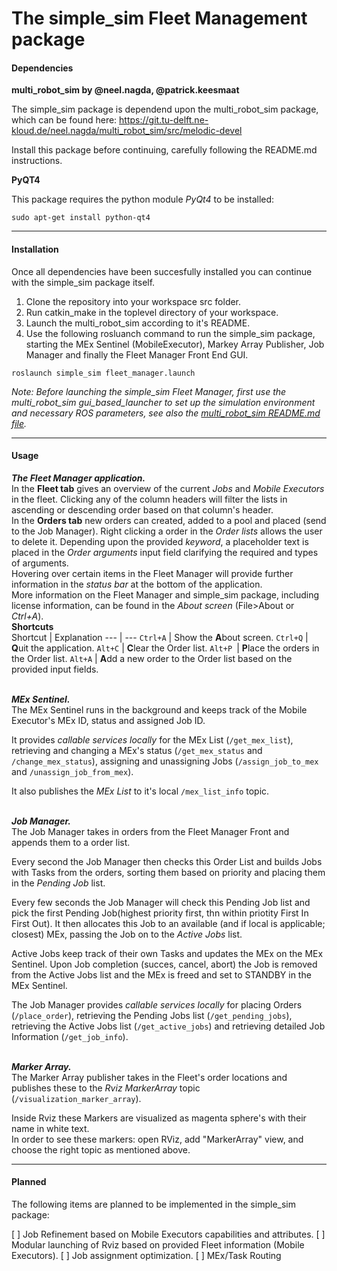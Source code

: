# The simple_sim Fleet Management package



#### Dependencies
**multi_robot_sim by @neel.nagda, @patrick.keesmaat**

The simple_sim package is dependend upon the multi_robot_sim package, which can be found here: https://git.tu-delft.ne-kloud.de/neel.nagda/multi_robot_sim/src/melodic-devel

Install this package before continuing, carefully following the README.md instructions. 


**PyQT4**

This package requires the python module *PyQt4* to be installed:

```console
sudo apt-get install python-qt4
```
---

#### Installation
Once all dependencies have been succesfully installed you can continue with the simple_sim package itself.

1. Clone the repository into your workspace src folder. 
2. Run catkin_make in the toplevel directory of your workspace.
3. Launch the multi_robot_sim according to it's README.
4. Use the following rosluanch command to run the simple_sim package, starting the MEx Sentinel (MobileExecutor), Markey Array Publisher, Job Manager and finally the Fleet Manager Front End GUI.

```console
roslaunch simple_sim fleet_manager.launch
```
*Note: Before launching the simple_sim Fleet Manager, first use the multi_robot_sim gui_based_launcher to set up the simulation environment and necessary ROS parameters, see also the [multi_robot_sim README.md file](https://git.tu-delft.ne-kloud.de/neel.nagda/multi_robot_sim/src/melodic-devel/README.md).*

---

#### Usage
***The Fleet Manager application.***<br/>
In the **Fleet tab** gives an overview of the current *Jobs* and *Mobile Executors* in the fleet. Clicking any of the column headers will filter the lists in ascending or descending order based on that column's header.<br/>
In the **Orders tab** new orders can created, added to a pool and placed (send to the Job Manager). Right clicking a order in the *Order lists* allows the user to delete it. Depending upon the provided *keyword*, a placeholder text is placed in the *Order arguments* input field clarifying the required and types of arguments.<br/>
Hovering over certain items in the Fleet Manager will provide further information in the *status bar* at the bottom of the application.<br/>
More information on the Fleet Manager and simple_sim package, including license information, can be found in the *About screen* (File>About or *Ctrl+A*).<br/>
**Shortcuts**<br/>
Shortcut | Explanation
--- | ---
`Ctrl+A` | Show the **A**bout screen.
`Ctrl+Q` | **Q**uit the application.
`Alt+C` | **C**lear the Order list.
`Alt+P `| **P**lace the orders in the Order list.
`Alt+A` | **A**dd a new order to the Order list based on the provided input fields.
<br/>
<br/>

***MEx Sentinel.***<br/>
The MEx Sentinel runs in the background and keeps track of the Mobile Executor's MEx ID, status and assigned Job ID.

It provides *callable services locally* for the MEx List (`/get_mex_list`), retrieving and changing a MEx's status (`/get_mex_status` and `/change_mex_status`), assigning and unassigning Jobs (`/assign_job_to_mex` and `/unassign_job_from_mex`).

It also publishes the *MEx List* to it's local `/mex_list_info` topic.<br/>
<br/>

***Job Manager.***<br/>
The Job Manager takes in orders from the Fleet Manager Front and appends them to a order list.

Every second the Job Manager then checks this Order List and builds Jobs with Tasks from the orders, sorting them based on priority and placing them in the *Pending Job* list.

Every few seconds the Job Manager will check this Pending Job list and pick the first Pending Job(highest priority first, thn within priotity First In First Out). It then allocates this Job to an available (and if local is applicable; closest) MEx, passing the Job on to the *Active Jobs* list.

Active Jobs keep track of their own Tasks and updates the MEx on the MEx Sentinel. Upon Job completion (succes, cancel, abort) the Job is removed from the Active Jobs list and the MEx is freed and set to STANDBY in the MEx Sentinel.

The Job Manager provides *callable services locally* for placing Orders (`/place_order`), retrieving the Pending Jobs list (`/get_pending_jobs`), retrieving the Active Jobs list (`/get_active_jobs`) and retrieving detailed Job Information (`/get_job_info`).<br/>
<br/>

***Marker Array.***<br/>
The Marker Array publisher takes in the Fleet's order locations and publishes these to the *Rviz MarkerArray* topic (`/visualization_marker_array`).

Inside Rviz these Markers are visualized as magenta sphere's with their name in white text.<br/>
In order to see these markers: open RViz, add "MarkerArray" view, and choose the right topic as mentioned above.<br/>

---

#### Planned
The following items are planned to be implemented in the simple_sim package:

[ ] Job Refinement based on Mobile Executors capabilities and attributes.
[ ] Modular launching of Rviz based on provided Fleet information (Mobile Executors).
[ ] Job assignment optimization.
[ ] MEx/Task Routing 